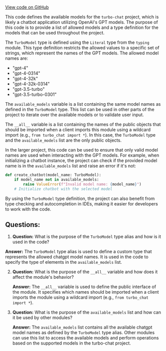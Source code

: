 [View code on GitHub](https://github.com/creatorrr/turbo-chat/blob/master/turbo_chat/config.py)

This code defines the available models for the `turbo-chat` project, which is likely a chatbot application utilizing OpenAI's GPT models. The purpose of this code is to provide a list of allowed models and a type definition for the models that can be used throughout the project.

The `TurboModel` type is defined using the `Literal` type from the `typing` module. This type definition restricts the allowed values to a specific set of strings, which represent the names of the GPT models. The allowed model names are:

- "gpt-4"
- "gpt-4-0314"
- "gpt-4-32k"
- "gpt-4-32k-0314"
- "gpt-3.5-turbo"
- "gpt-3.5-turbo-0301"

The `available_models` variable is a list containing the same model names as defined in the `TurboModel` type. This list can be used in other parts of the project to iterate over the available models or to validate user input.

The `__all__` variable is a list containing the names of the public objects that should be imported when a client imports this module using a wildcard import (e.g., `from turbo_chat import *`). In this case, the `TurboModel` type and the `available_models` list are the only public objects.

In the larger project, this code can be used to ensure that only valid model names are used when interacting with the GPT models. For example, when initializing a chatbot instance, the project can check if the provided model name is in the `available_models` list and raise an error if it's not:

```python
def create_chatbot(model_name: TurboModel):
    if model_name not in available_models:
        raise ValueError(f"Invalid model name: {model_name}")
    # Initialize chatbot with the selected model
```

By using the `TurboModel` type definition, the project can also benefit from type checking and autocompletion in IDEs, making it easier for developers to work with the code.
## Questions: 
 1. **Question:** What is the purpose of the `TurboModel` type alias and how is it used in the code?

   **Answer:** The `TurboModel` type alias is used to define a custom type that represents the allowed chatgpt model names. It is used in the code to specify the type of elements in the `available_models` list.

2. **Question:** What is the purpose of the `__all__` variable and how does it affect the module's behavior?

   **Answer:** The `__all__` variable is used to define the public interface of the module. It specifies which names should be imported when a client imports the module using a wildcard import (e.g., `from turbo_chat import *`).

3. **Question:** What is the purpose of the `available_models` list and how can it be used by other modules?

   **Answer:** The `available_models` list contains all the available chatgpt model names as defined by the `TurboModel` type alias. Other modules can use this list to access the available models and perform operations based on the supported models in the turbo-chat project.